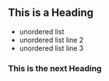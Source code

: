 ## This is a Heading
* unordered list
* unordered list line 2
* unordered list line 3
### This is the next Heading


